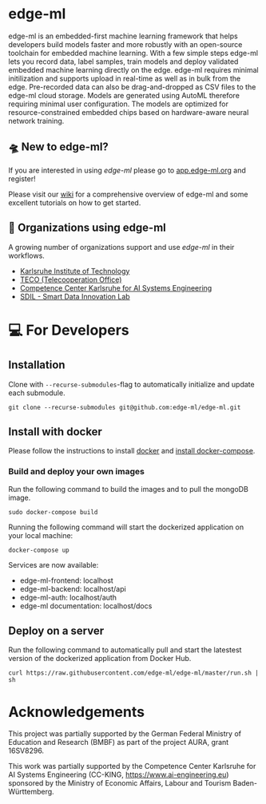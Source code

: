 # edge-ml
edge-ml is an embedded-first machine learning framework that helps developers build models faster and more robustly with an open-source toolchain for embedded machine learning. With a few simple steps edge-ml lets you record data, label samples, train models and deploy validated embedded machine learning directly on the edge. edge-ml requires minimal initilization and supports upload in real-time as well as in bulk from the edge. Pre-recorded data can also be drag-and-dropped as CSV files to the edge-ml cloud storage. Models are generated using AutoML therefore requiring minimal user configuration. The models are optimized for resource-constrained embedded chips based on hardware-aware neural network training.

## 🛸 New to edge-ml?
If you are interested in using _edge-ml_ please go to [app.edge-ml.org](https://app.edge-ml.org) and register!

Please visit our [wiki](https://github.com/edge-ml/edge-ml/wiki) for a comprehensive overview of edge-ml and some excellent tutorials on how to get started. 

## 🌟 Organizations using edge-ml
A growing number of organizations support and use _edge-ml_ in their workflows.
- [Karlsruhe Institute of Technology](https://kit.edu)
- [TECO (Telecooperation Office)](https://teco.edu)
- [Competence Center Karlsruhe for AI Systems Engineering](https://www.ai-engineering.eu)
- [SDIL - Smart Data Innovation Lab](https://www.sdil.de/de/home-page)

# 💻 For Developers

## Installation

Clone with `--recurse-submodules`-flag to automatically initialize and update each submodule.

```
git clone --recurse-submodules git@github.com:edge-ml/edge-ml.git
```

## Install with docker
Please follow the instructions to install <a href="https://docs.docker.com/install/"> 
docker</a> and <a href="https://docs.docker.com/compose/install/">install docker-compose</a>.

### Build and deploy your own images

Run the following command to build the images and to pull the mongoDB image.

```
sudo docker-compose build
```

Running the following command will start the dockerized application on your local machine:

```
docker-compose up
```
Services are now available:
* edge-ml-frontend: localhost
* edge-ml-backend: localhost/api
* edge-ml-auth: localhost/auth
* edge-ml documentation: localhost/docs


## Deploy on a server

Run the following command to automatically pull and start the latestest version of the dockerized application from Docker Hub.
```
curl https://raw.githubusercontent.com/edge-ml/edge-ml/master/run.sh | sh
```

# Acknowledgements
This project was partially supported by the German Federal Ministry of Education and Research (BMBF) as part of the project AURA, grant 16SV8296.

This work was partially supported by the Competence Center Karlsruhe for AI Systems Engineering (CC-KING, https://www.ai-engineering.eu)
sponsored by the Ministry of Economic Affairs, Labour and Tourism Baden-Württemberg. 
